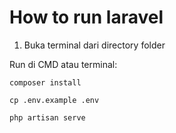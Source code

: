 # How to run laravel 
 1. Buka terminal dari directory folder

Run di CMD atau terminal:

`composer install`

`cp .env.example .env`

`php artisan serve`
<br />
